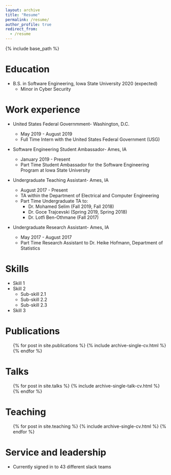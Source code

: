 ```yaml
---
layout: archive
title: "Resume"
permalink: /resume/
author_profile: true
redirect_from:
  - /resume
---
```


{% include base_path %}

Education
======
* B.S. in Software Engineering, Iowa State University 2020 (expected)
  * Minor in Cyber Security

Work experience
======
* United States Federal Governmment- Washington, D.C.
  * May 2019 - August 2019
  * Full Time Intern with the United States Federal Government (USG)

* Software Engineering Student Ambassador- Ames, IA
  * January 2019 - Present
  * Part Time Student Ambassador for the Software Engineering Program at Iowa State University

* Undergraduate Teaching Assistant- Ames, IA
  * August 2017 - Present
  * TA within the Department of Electrical and Computer Engineering
  * Part Time Undergraduate TA to:
    * Dr. Mohamed Selim (Fall 2019, Fall 2018) 
    * Dr. Goce Trajcevski (Spring 2019, Spring 2018)
    * Dr. Lotfi Ben-Othmane (Fall 2017)
  
* Undergraduate Research Assistant- Ames, IA
  * May 2017 - August 2017
  * Part Time Research Assistant to Dr. Heike Hofmann, Department of Statistics


Skills
======
* Skill 1
* Skill 2
  * Sub-skill 2.1
  * Sub-skill 2.2
  * Sub-skill 2.3
* Skill 3

Publications
======
  <ul>{% for post in site.publications %}
    {% include archive-single-cv.html %}
  {% endfor %}</ul>
  
Talks
======
  <ul>{% for post in site.talks %}
    {% include archive-single-talk-cv.html %}
  {% endfor %}</ul>
  
Teaching
======
  <ul>{% for post in site.teaching %}
    {% include archive-single-cv.html %}
  {% endfor %}</ul>
  
Service and leadership
======
* Currently signed in to 43 different slack teams
